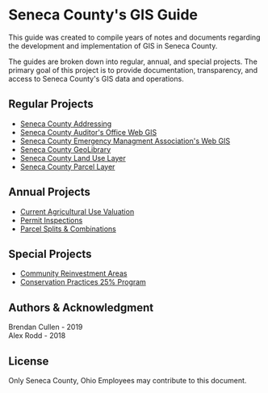 # Seneca County's GIS Guide
This guide was created to compile years of notes and documents regarding
the development and implementation of GIS in Seneca County.

The guides are broken down into regular, annual, and special projects. The
primary goal of this project is to provide documentation, transparency, and
access to Seneca County's GIS data and operations.

## Regular Projects

- [Seneca County Addressing](Guides/02_Addressing.md)
- [Seneca County Auditor's Office Web GIS](Guides/03_Auditor_WebGIS.md)
- [Seneca County Emergency Managment Association's Web GIS](Guides/04_EMA_WebGIS.md)
- [Seneca County GeoLibrary](Guides/05_GeoLibrary.md)
- [Seneca County Land Use Layer](Guides/06_Land_Use.md)
- [Seneca County Parcel Layer](Guides/07_Parcel_Layer.md)


## Annual Projects

- [Current Agricultural Use Valuation](Guides/08_CAUV.md)
- [Permit Inspections](Guides/09_Permits.md)
- [Parcel Splits & Combinations](Guides/10_Splits.md)

## Special Projects

- [Community Reinvestment Areas](Guides/11_CRA_WebGIS.md)
- [Conservation Practices 25% Program](Guides/12_Con25.md)

## Authors & Acknowledgment
Brendan Cullen - 2019  
Alex Rodd - 2018

## License
Only Seneca County, Ohio Employees may contribute to this document.
